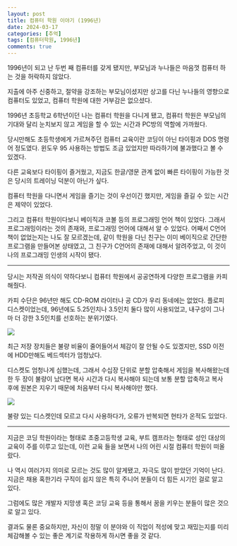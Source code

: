 ```yaml
---
layout: post
title: 컴퓨터 학원 이야기 (1996년)
date: 2024-03-17
categories: [추억]
tags: [컴퓨터학원, 1996년]
comments: true
---
```


1996년이 되고 난 두번 째 컴퓨터를 갖게 됐지만, 부모님과 누나들은 마음껏 컴퓨터 하는 것을 허락하지 않았다.

지출에 아주 신중하고, 절약을 강조하는 부모님이셨지만 상고를 다닌 누나들의 영향으로 컴퓨터도 있었고, 컴퓨터 학원에 대한 거부감은 없으셨다.

1996년 초등학교 6학년이던 나는 컴퓨터 학원을 다니게 됐고, 컴퓨터 학원은 부모님의 기대와 달리 눈치보지 않고 게임을 할 수 있는 시간과 PC방의 역할에 가까웠다.

당시만해도 초등학생에게 가르쳐주던 컴퓨터 교육이란 코딩이 아닌 타이핑과 DOS 명령어 정도였다. 윈도우 95 사용하는 방법도 조금 있었지만 따라하기에 불과했다고 볼 수 있겠다.

다른 교육보다 타이핑이 즐거웠고, 지금도 한글/영문 관계 없이 빠른 타이핑이 가능한 것은 당시의 트레이닝 덕분이 아닌가 싶다.

컴퓨터 학원을 다니면서 게임을 즐기는 것이 우선이긴 했지만, 게임을 즐길 수 있는 시간은 제약이 있었다. 

그리고 컴퓨터 학원이다보니 베이직과 코볼 등의 프로그래밍 언어 책이 있었다. 그래서 프로그래밍이라는 것의 존재와, 프로그래밍 언어에 대해서 알 수 있었다. 어째서 C언어 책이 없었는지는 나도 잘 모르겠는데, 같이 학원을 다닌 친구는 이미 베이직으로 간단한 프로그램을 만들어본 상태였고, 그 친구가 C언어의 존재에 대해서 알려주었고, 이 것이 나의 프로그래밍 인생의 시작이 됐다.

---

당시는 저작권 의식이 약하다보니 컴퓨터 학원에서 공공연하게 다양한 프로그램을 카피해줬다.

카피 수단은 96년만 해도 CD-ROM 라이터나 공 CD가 우리 동네에는 없었다. 플로피 디스켓이었는데, 96년에도 5.25인치나 3.5인치 둘다 많이 사용되었고, 내구성이 그나마 더 강한 3.5인치를 선호하는 분위기였다.

![](../..../../blog/img/2024/cd-rom.png)


최근 저장 장치들은 불량 비율이 줄어들어서 체감이 잘 안될 수도 있겠지만, SSD 이전에 HDD만해도 베드섹터가 엄청났다.

디스켓도 엄청나게 심했는데, 그래서 수십장 단위로 분할 압축해서 게임을 복사해왔는데 한 두 장이 불량이 났다면 복사 시간과 다시 복사해야 되는데 보통 분할 압축하고 복사 후에 원본은 지우기 때문에 처음부터 다시 복사해야만 했다.

![](../..../../blog/img/2024/floppy_disk.png)

불량 있는 디스켓인데 모르고 다시 사용하다가, 오류가 반복되면 현타가 온적도 있었다.

---

지금은 코딩 학원이라는 형태로 초중고등학생 교육, 부트 캠프라는 형태로 성인 대상의 교육이 주를 이루고 있는데, 이런 교육 들을 보면서 나의 어린 시절 컴퓨터 학원이 떠올랐다.

나 역시 여러가지 의미로 모르는 것도 많이 알게됐고, 자극도 많이 받았던 기억이 난다. 지금은 채용 혹한기라 구직이 쉽지 않은 특히 주니어 분들이 더 힘든 시기인 걸로 알고 있다.

그럼에도 많은 개발자 지망생 혹은 코딩 교육 등을 통해서 꿈을 키우는 분들이 많은 것으로 알고 있다.

결과도 물론 중요하지만, 자신이 정말 이 분야와 이 직업이 적성에 맞고 재밌는지를 미리 체감해볼 수 있는 좋은 계기로 작용하게 하시면 좋을 것 같다.